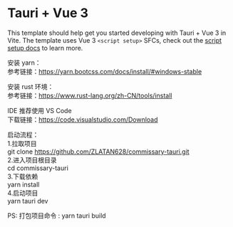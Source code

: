 # Tauri + Vue 3  
  
This template should help get you started developing with Tauri + Vue 3 in Vite. The template uses Vue 3 `<script setup>` SFCs, check out the [script setup docs](https://v3.vuejs.org/api/sfc-script-setup.html#sfc-script-setup) to learn more.  

安装 yarn：  
参考链接：https://yarn.bootcss.com/docs/install/#windows-stable  
  
安装 rust 环境：  
参考链接：https://www.rust-lang.org/zh-CN/tools/install  
  
IDE 推荐使用 VS Code  
下载链接：https://code.visualstudio.com/Download  
  
启动流程：  
1.拉取项目  
  git clone https://github.com/ZLATAN628/commissary-tauri.git  
2.进入项目根目录  
  cd commissary-tauri  
3.下载依赖  
  yarn install  
4.启动项目  
  yarn tauri dev  
  
  
  
PS: 打包项目命令 : yarn tauri build
